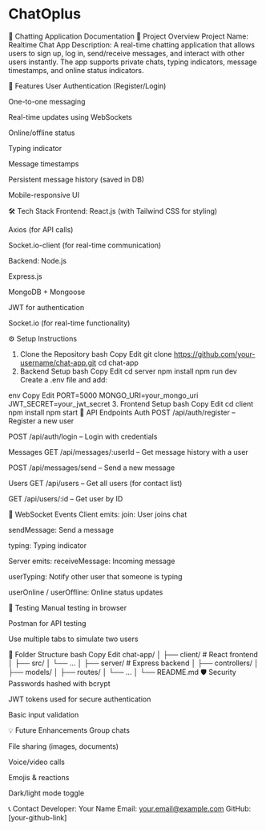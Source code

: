 # ChatOplus

📱 Chatting Application Documentation
📌 Project Overview
Project Name: Realtime Chat App
Description:
A real-time chatting application that allows users to sign up, log in, send/receive messages, and interact with other users instantly. The app supports private chats, typing indicators, message timestamps, and online status indicators.

🚀 Features
User Authentication (Register/Login)

One-to-one messaging

Real-time updates using WebSockets

Online/offline status

Typing indicator

Message timestamps

Persistent message history (saved in DB)

Mobile-responsive UI

🛠️ Tech Stack
Frontend:
React.js (with Tailwind CSS for styling)

Axios (for API calls)

Socket.io-client (for real-time communication)

Backend:
Node.js

Express.js

MongoDB + Mongoose

JWT for authentication

Socket.io (for real-time functionality)

⚙️ Setup Instructions
1. Clone the Repository
bash
Copy
Edit
git clone https://github.com/your-username/chat-app.git
cd chat-app
2. Backend Setup
bash
Copy
Edit
cd server
npm install
npm run dev
Create a .env file and add:

env
Copy
Edit
PORT=5000
MONGO_URI=your_mongo_uri
JWT_SECRET=your_jwt_secret
3. Frontend Setup
bash
Copy
Edit
cd client
npm install
npm start
🔗 API Endpoints
Auth
POST /api/auth/register – Register a new user

POST /api/auth/login – Login with credentials

Messages
GET /api/messages/:userId – Get message history with a user

POST /api/messages/send – Send a new message

Users
GET /api/users – Get all users (for contact list)

GET /api/users/:id – Get user by ID

🔌 WebSocket Events
Client emits:
join: User joins chat

sendMessage: Send a message

typing: Typing indicator

Server emits:
receiveMessage: Incoming message

userTyping: Notify other user that someone is typing

userOnline / userOffline: Online status updates

🧪 Testing
Manual testing in browser

Postman for API testing

Use multiple tabs to simulate two users

📁 Folder Structure
bash
Copy
Edit
chat-app/
│
├── client/         # React frontend
│   ├── src/
│   └── ...
│
├── server/         # Express backend
│   ├── controllers/
│   ├── models/
│   ├── routes/
│   └── ...
│
└── README.md
🛡️ Security
Passwords hashed with bcrypt

JWT tokens used for secure authentication

Basic input validation

💡 Future Enhancements
Group chats

File sharing (images, documents)

Voice/video calls

Emojis & reactions

Dark/light mode toggle

📞 Contact
Developer: Your Name
Email: your.email@example.com
GitHub: [your-github-link]

